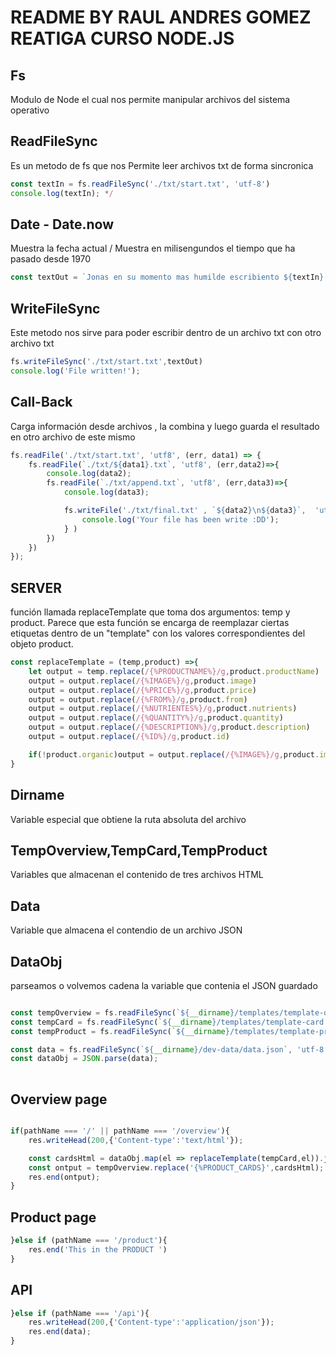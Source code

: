 
# README BY RAUL ANDRES GOMEZ REATIGA CURSO NODE.JS

Fs
--

Modulo de Node el cual nos permite manipular archivos del sistema operativo

ReadFileSync
------------
Es un metodo de fs  que nos  Permite leer archivos txt de forma sincronica

```javascript
const textIn = fs.readFileSync('./txt/start.txt', 'utf-8')
console.log(textIn); */
```

Date - Date.now
---------------
Muestra la fecha actual / Muestra en milisengundos el tiempo que ha pasado desde 1970  

```javascript
const textOut = `Jonas en su momento mas humilde escribiento ${textIn}.\nCreated on ${Date()}
```

WriteFileSync
-------------
Este metodo nos sirve para poder escribir dentro de un archivo txt con otro archivo txt

```javascript
fs.writeFileSync('./txt/start.txt',textOut)
console.log('File written!');
```

Call-Back
---------
Carga información desde archivos , la combina y luego guarda el resultado en otro archivo  de este mismo 

```javascript
fs.readFile('./txt/start.txt', 'utf8', (err, data1) => {
    fs.readFile(`./txt/${data1}.txt`, 'utf8', (err,data2)=>{
        console.log(data2);
        fs.readFile(`./txt/append.txt`, 'utf8', (err,data3)=>{
            console.log(data3);

            fs.writeFile('./txt/final.txt' , `${data2}\n${data3}`,  'utf8' , err =>{
                console.log('Your file has been write :DD');
            } )
        })
    })
});
```

SERVER
------
 función llamada replaceTemplate que toma dos argumentos: temp y product. Parece que esta función se encarga de reemplazar ciertas etiquetas dentro de un "template" con los valores correspondientes del objeto product.

```javascript
const replaceTemplate = (temp,product) =>{
    let output = temp.replace(/{%PRODUCTNAME%}/g,product.productName)
    output = output.replace(/{%IMAGE%}/g,product.image)
    output = output.replace(/{%PRICE%}/g,product.price)
    output = output.replace(/{%FROM%}/g,product.from)
    output = output.replace(/{%NUTRIENTES%}/g,product.nutrients)
    output = output.replace(/{%QUANTITY%}/g,product.quantity)
    output = output.replace(/{%DESCRIPTION%}/g,product.description)
    output = output.replace(/{%ID%}/g,product.id)

    if(!product.organic)output = output.replace(/{%IMAGE%}/g,product.image)
}
```

Dirname  
-
Variable especial que obtiene la ruta absoluta del archivo

TempOverview,TempCard,TempProduct 
-
Variables que almacenan el contenido de tres archivos HTML

Data 
-
Variable que almacena el contendio de un archivo JSON

DataObj 
-
parseamos o volvemos cadena la variable que contenia el JSON guardado

```javascript

const tempOverview = fs.readFileSync(`${__dirname}/templates/template-overview.html`, 'utf-8',)
const tempCard = fs.readFileSync(`${__dirname}/templates/template-card.html`, 'utf-8',)
const tempProduct = fs.readFileSync(`${__dirname}/templates/template-product.html`, 'utf-8',)

const data = fs.readFileSync(`${__dirname}/dev-data/data.json`, 'utf-8',)
const dataObj = JSON.parse(data);
   
```
Overview page 
-

```javascript

if(pathName === '/' || pathName === '/overview'){
    res.writeHead(200,{'Content-type':'text/html'});

    const cardsHtml = dataObj.map(el => replaceTemplate(tempCard,el)).join('');
    const ontput = tempOverview.replace('{%PRODUCT_CARDS}',cardsHtml);
    res.end(ontput);
}


```
Product page
-


```javascript
}else if (pathName === '/product'){
    res.end('This in the PRODUCT ')
}
```
API
-

```javascript
}else if (pathName === '/api'){
    res.writeHead(200,{'Content-type':'application/json'});
    res.end(data);
}
```
